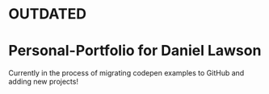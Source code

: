 # OUTDATED

# Personal-Portfolio for Daniel Lawson
Currently in the process of migrating codepen examples to GitHub and adding new projects!
